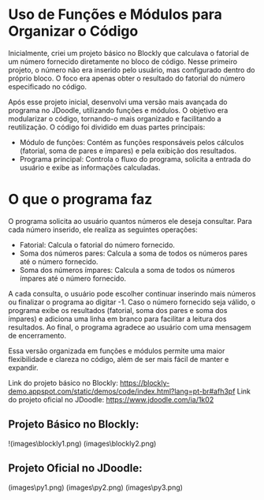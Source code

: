 # Uso de Funções e Módulos para Organizar o Código
Inicialmente, criei um projeto básico no Blockly que calculava o fatorial de um número fornecido diretamente no bloco de código. Nesse primeiro projeto, o número não era inserido pelo usuário, mas configurado dentro do próprio bloco. O foco era apenas obter o resultado do fatorial do número especificado no código.

Após esse projeto inicial, desenvolvi uma versão mais avançada do programa no JDoodle, utilizando funções e módulos. O objetivo era modularizar o código, tornando-o mais organizado e facilitando a reutilização. O código foi dividido em duas partes principais:

- Módulo de funções: Contém as funções responsáveis pelos cálculos (fatorial, soma de pares e ímpares) e pela exibição dos resultados.
- Programa principal: Controla o fluxo do programa, solicita a entrada do usuário e exibe as informações calculadas.
# O que o programa faz
O programa solicita ao usuário quantos números ele deseja consultar. Para cada número inserido, ele realiza as seguintes operações:

- Fatorial: Calcula o fatorial do número fornecido.
- Soma dos números pares: Calcula a soma de todos os números pares até o número fornecido.
- Soma dos números ímpares: Calcula a soma de todos os números ímpares até o número fornecido.


A cada consulta, o usuário pode escolher continuar inserindo mais números ou finalizar o programa ao digitar -1. Caso o número fornecido seja válido, o programa exibe os resultados (fatorial, soma dos pares e soma dos ímpares) e adiciona uma linha em branco para facilitar a leitura dos resultados. Ao final, o programa agradece ao usuário com uma mensagem de encerramento.

Essa versão organizada em funções e módulos permite uma maior flexibilidade e clareza no código, além de ser mais fácil de manter e expandir.

Link do projeto básico no Blockly: https://blockly-demo.appspot.com/static/demos/code/index.html?lang=pt-br#afh3pf
Link do projeto oficial no JDoodle: https://www.jdoodle.com/ia/1k02
## Projeto Básico no Blockly: 

!(images\blockly1.png)
(images\blockly2.png)

## Projeto Oficial no JDoodle:

(images\py1.png)
(images\py2.png)
(images\py3.png)



